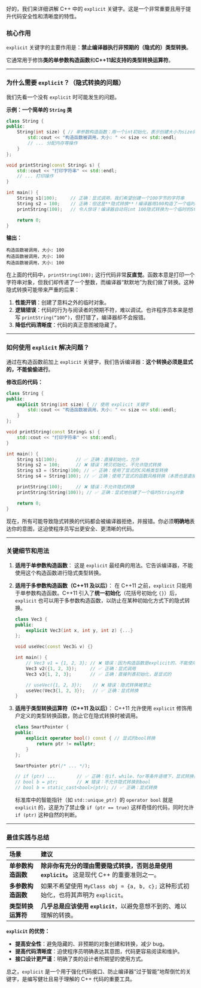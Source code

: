 好的，我们来详细讲解 C++ 中的 `explicit` 关键字。这是一个非常重要且用于提升代码安全性和清晰度的特性。

### **核心作用**

`explicit` 关键字的主要作用是：**禁止编译器执行非预期的（隐式的）类型转换**。

它通常用于修饰**类的单参数构造函数**和**C++11起支持的类型转换运算符**。

---

### **为什么需要 `explicit`？（隐式转换的问题）**

我们先看一个没有 `explicit` 时可能发生的问题。

**示例：一个简单的 `String` 类**

```cpp
class String {
public:
    String(int size) { // 单参数构造函数：用一个int初始化，表示创建大小为size的字符串
        std::cout << "构造函数被调用，大小: " << size << std::endl;
        // ... 分配内存等操作
    }
};

void printString(const String& s) {
    std::cout << "打印字符串" << std::endl;
    // ... 打印操作
}

int main() {
    String s1(100);     // 正确：显式调用，我们希望创建一个100字节的字符串
    String s2 = 100;    // 正确：但这是**隐式转换**！编译器用100构造了一个临时String对象，然后赋值给s2。
    printString(100);   // 令人惊讶！编译器自动将int 100隐式转换为一个临时的String对象，然后传递给函数。

    return 0;
}
```
**输出：**
```
构造函数被调用，大小: 100
构造函数被调用，大小: 100
构造函数被调用，大小: 100
```

在上面的代码中，`printString(100);` 这行代码非常**反直觉**。函数本意是打印一个字符串对象，但我们却传递了一个整数，而编译器“默默地”为我们做了转换。这种隐式转换可能带来严重的后果：
1.  **性能开销**：创建了意料之外的临时对象。
2.  **逻辑错误**：代码的行为与阅读者的预期不符，难以调试。也许程序员本来是想写 `printString(“100”)`，但打错了，编译器却不会报错。
3.  **降低代码清晰度**：代码的真正意图被隐藏了。

---

### **如何使用 `explicit` 解决问题？**

通过在构造函数前加上 `explicit` 关键字，我们告诉编译器：**这个转换必须是显式的，不能偷偷进行**。

**修改后的代码：**

```cpp
class String {
public:
    explicit String(int size) { // 使用 explicit 关键字
        std::cout << "构造函数被调用，大小: " << size << std::endl;
    }
};

void printString(const String& s) {
    std::cout << "打印字符串" << std::endl;
}

int main() {
    String s1(100);       // ✅ 正确：直接初始化，允许
    String s2 = 100;      // ❌ 错误：拷贝初始化，不允许隐式转换
    String s3 = (String)100; // ✅ 正确：使用了显式的C风格类型转换
    String s4 = String(100); // ✅ 正确：使用了显式的函数风格转换（本质也是直接初始化）

    printString(100);     // ❌ 错误：不允许隐式转换
    printString(String(100)); // ✅ 正确：显式地创建了一个临时String对象

    return 0;
}
```

现在，所有可能导致隐式转换的代码都会被编译器拒绝，并报错。你必须**明确地**表达你的意图，这迫使程序员写出更安全、更清晰的代码。

---

### **关键细节和用法**

1.  **适用于单参数构造函数**：
    这是 `explicit` 最经典的用法。它告诉编译器，不能使用这个构造函数进行隐式类型转换。

2.  **适用于多参数构造函数（C++11 及以后）**：
    在 C++11 之前，`explicit` 只能用于单参数构造函数。C++11 引入了**统一初始化**（花括号初始化 `{}`）后，`explicit` 也可以用于多参数构造函数，以防止在某种初始化方式下的隐式转换。

    ```cpp
    class Vec3 {
    public:
        explicit Vec3(int x, int y, int z) {...}
    };

    void useVec(const Vec3& v) {}

    int main() {
        // Vec3 v1 = {1, 2, 3}; // ❌ 错误：因为构造函数是explicit的，不能使用初始化列表进行隐式转换
        Vec3 v2({1, 2, 3});     // ✅ 正确：显式调用
        Vec3 v3{1, 2, 3};       // ✅ 正确：直接列表初始化，是显式的

        // useVec({1, 2, 3});    // ❌ 错误：隐式转换被禁止
        useVec(Vec3{1, 2, 3});   // ✅ 正确：显式转换
    }
    ```

3.  **适用于类型转换运算符（C++11 及以后）**：
    C++11 允许使用 `explicit` 修饰用户定义的类型转换函数，防止它在隐式转换时被调用。

    ```cpp
    class SmartPointer {
    public:
        explicit operator bool() const { // 显式的bool转换
            return ptr != nullptr;
        }
    };

    SmartPointer ptr(/* ... */);

    // if (ptr) ...        // ✅ 正确：在if、while、for等条件语境下，显式转换被允许
    // bool b = ptr;       // ❌ 错误：不允许隐式转换到bool
    // bool b = static_cast<bool>(ptr); // ✅ 正确：显式转换
    ```
    标准库中的智能指针（如 `std::unique_ptr`）的 `operator bool` 就是 `explicit` 的，这是为了禁止像 `if (ptr == true)` 这样奇怪的代码，同时允许 `if (ptr)` 这种自然的判断。

---

### **最佳实践与总结**

| 场景               | 建议                                                         |
| :----------------- | :----------------------------------------------------------- |
| **单参数构造函数** | **除非你有充分的理由需要隐式转换，否则总是使用 `explicit`。** 这是现代 C++ 的重要准则之一。 |
| **多参数构造函数** | 如果不希望使用 `MyClass obj = {a, b, c};` 这种形式初始化，也将其声明为 `explicit`。 |
| **类型转换运算符** | **几乎总是应该使用 `explicit`**，以避免意想不到的、难以理解的转换。 |

**`explicit` 的优势：**
*   **提高安全性**：避免隐藏的、非预期的对象创建和转换，减少 bug。
*   **提高代码清晰度**：迫使程序员明确表达其意图，代码更容易阅读和维护。
*   **接口设计更严谨**：明确了类的设计者所期望的使用方式。

总之，`explicit` 是一个用于强化代码接口、防止编译器“过于智能”地帮倒忙的关键字，是编写健壮且易于理解的 C++ 代码的重要工具。